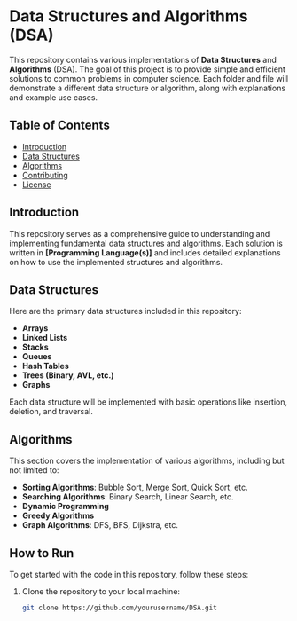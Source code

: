 # Data Structures and Algorithms (DSA)

This repository contains various implementations of **Data Structures** and **Algorithms** (DSA). The goal of this project is to provide simple and efficient solutions to common problems in computer science. Each folder and file will demonstrate a different data structure or algorithm, along with explanations and example use cases.

## Table of Contents
- [Introduction](#introduction)
- [Data Structures](#data-structures)
- [Algorithms](#algorithms)
- [Contributing](#contributing)
- [License](#license)

## Introduction
This repository serves as a comprehensive guide to understanding and implementing fundamental data structures and algorithms. Each solution is written in **[Programming Language(s)]** and includes detailed explanations on how to use the implemented structures and algorithms.

## Data Structures
Here are the primary data structures included in this repository:
- **Arrays**
- **Linked Lists**
- **Stacks**
- **Queues**
- **Hash Tables**
- **Trees (Binary, AVL, etc.)**
- **Graphs**

Each data structure will be implemented with basic operations like insertion, deletion, and traversal.

## Algorithms
This section covers the implementation of various algorithms, including but not limited to:
- **Sorting Algorithms**: Bubble Sort, Merge Sort, Quick Sort, etc.
- **Searching Algorithms**: Binary Search, Linear Search, etc.
- **Dynamic Programming**
- **Greedy Algorithms**
- **Graph Algorithms**: DFS, BFS, Dijkstra, etc.

## How to Run
To get started with the code in this repository, follow these steps:
1. Clone the repository to your local machine:
   ```bash
   git clone https://github.com/yourusername/DSA.git

